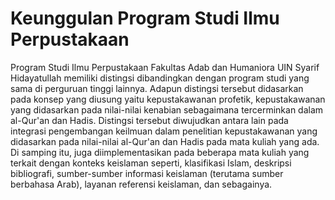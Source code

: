 # Keunggulan Program Studi Ilmu Perpustakaan

Program Studi Ilmu Perpustakaan Fakultas Adab dan Humaniora UIN Syarif Hidayatullah memiliki distingsi dibandingkan dengan program studi yang sama di perguruan tinggi lainnya. Adapun distingsi tersebut didasarkan pada konsep yang diusung yaitu kepustakawanan profetik, kepustakawanan yang didasarkan pada nilai-nilai kenabian sebagaimana tercerminkan dalam al-Qur'an dan Hadis. Distingsi tersebut diwujudkan antara lain pada integrasi pengembangan keilmuan dalam penelitian kepustakawanan yang didasarkan pada nilai-nilai al-Qur'an dan Hadis pada mata kuliah yang ada. Di samping itu, juga diimplementasikan pada beberapa mata kuliah yang terkait dengan konteks keislaman seperti, klasifikasi Islam, deskripsi bibliografi, sumber-sumber informasi keislaman (terutama sumber berbahasa Arab), layanan referensi keislaman, dan sebagainya. 
